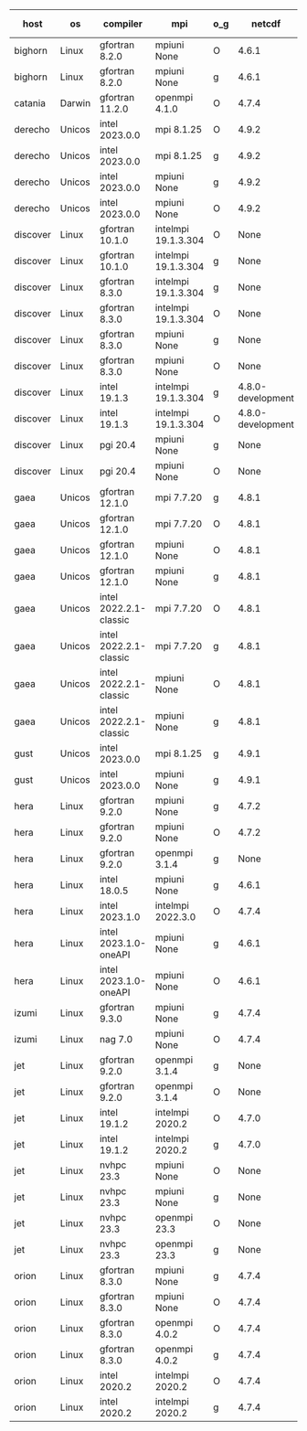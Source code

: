 

| host     | os       | compiler                              | mpi                      | o_g        | netcdf        | build       | u_pass          | u_fail          | s_pass            | s_fail            | e_pass             | e_fail             | nuopc_pass       | nuopc_fail       | artifacts link          |
|----------|----------|---------------------------------------|--------------------------|------------|---------------|-------------|-----------------|-----------------|-------------------|-------------------|--------------------|--------------------|------------------|------------------|-------------------------|
| bighorn | Linux | gfortran 8.2.0 | mpiuni None  | O | 4.6.1  | PASS | 12394 | 0 | 8 | 0 | 44 | 0 | None | None | <a href="https://github.com/esmf-org/esmf-test-artifacts/tree/d3471f06449e122c3296be8c2f45bed41cfe1956/develop/gfortran/8.2.0/O/mpiuni/None" target="_blank">d3471f0</a> | 
| bighorn | Linux | gfortran 8.2.0 | mpiuni None  | g | 4.6.1  | PASS | None | None | None | None | None | None | None | None | <a href="https://github.com/esmf-org/esmf-test-artifacts/tree/78d6a54f8f0bfa14b85df8c30608904d429cddf8/develop/gfortran/8.2.0/g/mpiuni/None" target="_blank">78d6a54</a> | 
| catania | Darwin | gfortran 11.2.0 | openmpi 4.1.0  | O | 4.7.4  | PASS | None | None | None | None | None | None | None | None | <a href="https://github.com/esmf-org/esmf-test-artifacts/tree/42126d63b5a033e1bba6dc4475a22b66422fe774/develop/gfortran/11.2.0/O/openmpi/4.1.0" target="_blank">42126d6</a> | 
| derecho | Unicos | intel 2023.0.0 | mpi 8.1.25  | O | 4.9.2  | PASS | None | None | None | None | None | None | None | None | <a href="https://github.com/esmf-org/esmf-test-artifacts/tree/6eadec20948bcda11ba7d98bf4876dcf8c3170b3/develop/intel/2023.0.0/O/mpi/8.1.25" target="_blank">6eadec2</a> | 
| derecho | Unicos | intel 2023.0.0 | mpi 8.1.25  | g | 4.9.2  | PASS | None | None | None | None | None | None | None | None | <a href="https://github.com/esmf-org/esmf-test-artifacts/tree/3987d91277652c81ab97fb5ae7d652805557a379/develop/intel/2023.0.0/g/mpi/8.1.25" target="_blank">3987d91</a> | 
| derecho | Unicos | intel 2023.0.0 | mpiuni None  | g | 4.9.2  | PASS | None | None | None | None | None | None | None | None | <a href="https://github.com/esmf-org/esmf-test-artifacts/tree/9cc1321f85983ecc18b0ffdd8b4b8f87ed4e7434/develop/intel/2023.0.0/g/mpiuni/None" target="_blank">9cc1321</a> | 
| derecho | Unicos | intel 2023.0.0 | mpiuni None  | O | 4.9.2  | PASS | None | None | None | None | None | None | None | None | <a href="https://github.com/esmf-org/esmf-test-artifacts/tree/652658b79d3b545e2de0793f0c8f9d8ee32c9301/develop/intel/2023.0.0/O/mpiuni/None" target="_blank">652658b</a> | 
| discover | Linux | gfortran 10.1.0 | intelmpi 19.1.3.304  | O | None  | PASS | 13963 | 15 | 49 | 0 | 81 | 0 | 52 | 1 | <a href="https://github.com/esmf-org/esmf-test-artifacts/tree/82a8089fdd323bafd9edba79104665a0acb49242/develop/gfortran/10.1.0/O/intelmpi/19.1.3.304" target="_blank">82a8089</a> | 
| discover | Linux | gfortran 10.1.0 | intelmpi 19.1.3.304  | g | None  | PASS | 13963 | 15 | 49 | 0 | 81 | 0 | 52 | 1 | <a href="https://github.com/esmf-org/esmf-test-artifacts/tree/d79c9a5ef54cfcd3d93e7e9715a8c8f1ed4d41d9/develop/gfortran/10.1.0/g/intelmpi/19.1.3.304" target="_blank">d79c9a5</a> | 
| discover | Linux | gfortran 8.3.0 | intelmpi 19.1.3.304  | g | None  | PASS | 13963 | 15 | 49 | 0 | 81 | 0 | 52 | 1 | <a href="https://github.com/esmf-org/esmf-test-artifacts/tree/811f7e8aca41d15dd2d92c2f172a79f79ae84d94/develop/gfortran/8.3.0/g/intelmpi/19.1.3.304" target="_blank">811f7e8</a> | 
| discover | Linux | gfortran 8.3.0 | intelmpi 19.1.3.304  | O | None  | PASS | 13963 | 15 | 49 | 0 | 81 | 0 | 52 | 1 | <a href="https://github.com/esmf-org/esmf-test-artifacts/tree/33276fe70ecb3433373f4e58cb29ebada8b8973b/develop/gfortran/8.3.0/O/intelmpi/19.1.3.304" target="_blank">33276fe</a> | 
| discover | Linux | gfortran 8.3.0 | mpiuni None  | g | None  | PASS | 12394 | 0 | 8 | 0 | 44 | 0 | None | None | <a href="https://github.com/esmf-org/esmf-test-artifacts/tree/4fea40f769917af74abfca699d3216e101b141a2/develop/gfortran/8.3.0/g/mpiuni/None" target="_blank">4fea40f</a> | 
| discover | Linux | gfortran 8.3.0 | mpiuni None  | O | None  | PASS | 12394 | 0 | 8 | 0 | 44 | 0 | None | None | <a href="https://github.com/esmf-org/esmf-test-artifacts/tree/8fefe87acf3a78a557bb7f5c51da84cf8814b996/develop/gfortran/8.3.0/O/mpiuni/None" target="_blank">8fefe87</a> | 
| discover | Linux | intel 19.1.3 | intelmpi 19.1.3.304  | g | 4.8.0-development  | PASS | 13978 | 0 | 49 | 0 | 81 | 0 | 53 | 0 | <a href="https://github.com/esmf-org/esmf-test-artifacts/tree/37e7df4a4c2e9dea1f189140ab6a59523f32a93c/develop/intel/19.1.3/g/intelmpi/19.1.3.304" target="_blank">37e7df4</a> | 
| discover | Linux | intel 19.1.3 | intelmpi 19.1.3.304  | O | 4.8.0-development  | PASS | 13978 | 0 | 49 | 0 | 81 | 0 | 53 | 0 | <a href="https://github.com/esmf-org/esmf-test-artifacts/tree/a698e35a3bd8e13a4c6e309a3552d6bfe12c7a4a/develop/intel/19.1.3/O/intelmpi/19.1.3.304" target="_blank">a698e35</a> | 
| discover | Linux | pgi 20.4 | mpiuni None  | g | None  | PASS | 12394 | 0 | 6 | 2 | 44 | 0 | None | None | <a href="https://github.com/esmf-org/esmf-test-artifacts/tree/037401ffcd77f0706e681f86d5356cacf7f4e5a5/develop/pgi/20.4/g/mpiuni/None" target="_blank">037401f</a> | 
| discover | Linux | pgi 20.4 | mpiuni None  | O | None  | PASS | 12392 | 2 | 8 | 0 | 44 | 0 | None | None | <a href="https://github.com/esmf-org/esmf-test-artifacts/tree/a3f9081f2dd7105f643c01688df2f8dcc7ef83ad/develop/pgi/20.4/O/mpiuni/None" target="_blank">a3f9081</a> | 
| gaea | Unicos | gfortran 12.1.0 | mpi 7.7.20  | g | 4.8.1  | PASS | 13977 | 1 | 49 | 0 | 81 | 0 | 47 | 6 | <a href="https://github.com/esmf-org/esmf-test-artifacts/tree/eab3e82596babdb6b674bd379f8b9b15c301adaf/develop/gfortran/12.1.0/g/mpi/7.7.20" target="_blank">eab3e82</a> | 
| gaea | Unicos | gfortran 12.1.0 | mpi 7.7.20  | O | 4.8.1  | PASS | 13977 | 1 | 49 | 0 | 81 | 0 | 47 | 6 | <a href="https://github.com/esmf-org/esmf-test-artifacts/tree/ddf982a9cf4eadcc1d948af39023397f29f0fecb/develop/gfortran/12.1.0/O/mpi/7.7.20" target="_blank">ddf982a</a> | 
| gaea | Unicos | gfortran 12.1.0 | mpiuni None  | O | 4.8.1  | PASS | 12394 | 0 | 8 | 0 | 44 | 0 | None | None | <a href="https://github.com/esmf-org/esmf-test-artifacts/tree/79b492beea1a06d1685c53de7d0ae599003ffdf3/develop/gfortran/12.1.0/O/mpiuni/None" target="_blank">79b492b</a> | 
| gaea | Unicos | gfortran 12.1.0 | mpiuni None  | g | 4.8.1  | PASS | 12394 | 0 | 8 | 0 | 44 | 0 | None | None | <a href="https://github.com/esmf-org/esmf-test-artifacts/tree/d0631ad5334f31876d0e0631dc2ad2558aceab43/develop/gfortran/12.1.0/g/mpiuni/None" target="_blank">d0631ad</a> | 
| gaea | Unicos | intel 2022.2.1-classic | mpi 7.7.20  | O | 4.8.1  | PASS | 13978 | 0 | 49 | 0 | 81 | 0 | 47 | 6 | <a href="https://github.com/esmf-org/esmf-test-artifacts/tree/29c8381ea89d0b304ac443f5db754f2a907a5841/develop/intel/2022.2.1-classic/O/mpi/7.7.20" target="_blank">29c8381</a> | 
| gaea | Unicos | intel 2022.2.1-classic | mpi 7.7.20  | g | 4.8.1  | PASS | 13978 | 0 | 49 | 0 | 81 | 0 | 47 | 6 | <a href="https://github.com/esmf-org/esmf-test-artifacts/tree/a254c2cb9f680dc9b774a44e6e43b5d911ba4850/develop/intel/2022.2.1-classic/g/mpi/7.7.20" target="_blank">a254c2c</a> | 
| gaea | Unicos | intel 2022.2.1-classic | mpiuni None  | O | 4.8.1  | PASS | 12394 | 0 | 8 | 0 | 44 | 0 | None | None | <a href="https://github.com/esmf-org/esmf-test-artifacts/tree/ef55fca2621f4045697e3598c3fea4b7f06506e0/develop/intel/2022.2.1-classic/O/mpiuni/None" target="_blank">ef55fca</a> | 
| gaea | Unicos | intel 2022.2.1-classic | mpiuni None  | g | 4.8.1  | PASS | 12394 | 0 | 8 | 0 | 44 | 0 | None | None | <a href="https://github.com/esmf-org/esmf-test-artifacts/tree/5a6b331df6477d3abd1c099132262728c58e0781/develop/intel/2022.2.1-classic/g/mpiuni/None" target="_blank">5a6b331</a> | 
| gust | Unicos | intel 2023.0.0 | mpi 8.1.25  | g | 4.9.1  | PASS | None | None | None | None | None | None | None | None | <a href="https://github.com/esmf-org/esmf-test-artifacts/tree/f6a34a9ccbda51ed6eeefd2812c7b307d2ea4495/develop/intel/2023.0.0/g/mpi/8.1.25" target="_blank">f6a34a9</a> | 
| gust | Unicos | intel 2023.0.0 | mpiuni None  | g | 4.9.1  | PASS | None | None | None | None | None | None | None | None | <a href="https://github.com/esmf-org/esmf-test-artifacts/tree/c62e5c89d2f7954ca28a37d6fc3d4172e8756c28/develop/intel/2023.0.0/g/mpiuni/None" target="_blank">c62e5c8</a> | 
| hera | Linux | gfortran 9.2.0 | mpiuni None  | g | 4.7.2  | PASS | None | None | None | None | None | None | None | None | <a href="https://github.com/esmf-org/esmf-test-artifacts/tree/aef485ce92219ef8e9b1416d82ca6c6174e38fe3/develop/gfortran/9.2.0/g/mpiuni/None" target="_blank">aef485c</a> | 
| hera | Linux | gfortran 9.2.0 | mpiuni None  | O | 4.7.2  | PASS | None | None | None | None | None | None | None | None | <a href="https://github.com/esmf-org/esmf-test-artifacts/tree/7776445e230613deb6484dc0d9c7bb361ed5d76c/develop/gfortran/9.2.0/O/mpiuni/None" target="_blank">7776445</a> | 
| hera | Linux | gfortran 9.2.0 | openmpi 3.1.4  | g | None  | PASS | None | None | None | None | None | None | None | None | <a href="https://github.com/esmf-org/esmf-test-artifacts/tree/8f0bc39b46def4b33ea086ceee52cede535a6991/develop/gfortran/9.2.0/g/openmpi/3.1.4" target="_blank">8f0bc39</a> | 
| hera | Linux | intel 18.0.5 | mpiuni None  | g | 4.6.1  | PASS | None | None | None | None | None | None | None | None | <a href="https://github.com/esmf-org/esmf-test-artifacts/tree/e791b3b419d0eab7cd664a2f44abe719bf44b4ea/develop/intel/18.0.5/g/mpiuni/None" target="_blank">e791b3b</a> | 
| hera | Linux | intel 2023.1.0 | intelmpi 2022.3.0  | O | 4.7.4  | PASS | None | None | None | None | None | None | None | None | <a href="https://github.com/esmf-org/esmf-test-artifacts/tree/69b20ba0fa11ccdd18c97974788e7b958b5e7b42/develop/intel/2023.1.0/O/intelmpi/2022.3.0" target="_blank">69b20ba</a> | 
| hera | Linux | intel 2023.1.0-oneAPI | mpiuni None  | g | 4.6.1  | PASS | None | None | None | None | None | None | None | None | <a href="https://github.com/esmf-org/esmf-test-artifacts/tree/bb94f2f34d471f80fc2289078b4bc375090c9944/develop/intel/2023.1.0-oneAPI/g/mpiuni/None" target="_blank">bb94f2f</a> | 
| hera | Linux | intel 2023.1.0-oneAPI | mpiuni None  | O | 4.6.1  | FAIL | None | None | None | None | None | None | None | None | <a href="https://github.com/esmf-org/esmf-test-artifacts/tree/cfee0de1acef8342db55ea8b8f5eee8aa899cbbb/develop/intel/2023.1.0-oneAPI/O/mpiuni/None" target="_blank">cfee0de</a> | 
| izumi | Linux | gfortran 9.3.0 | mpiuni None  | g | 4.7.4  | PASS | None | None | None | None | None | None | None | None | <a href="https://github.com/esmf-org/esmf-test-artifacts/tree/8fb6bb726bd2500e24f150b302795dca238254f8/develop/gfortran/9.3.0/g/mpiuni/None" target="_blank">8fb6bb7</a> | 
| izumi | Linux | nag 7.0 | mpiuni None  | O | 4.7.4  | PASS | None | None | None | None | None | None | None | None | <a href="https://github.com/esmf-org/esmf-test-artifacts/tree/b448c7623a7aee221da42287fd30d30b99e80adc/develop/nag/7.0/O/mpiuni/None" target="_blank">b448c76</a> | 
| jet | Linux | gfortran 9.2.0 | openmpi 3.1.4  | g | None  | PASS | 13978 | 0 | 49 | 0 | 81 | 0 | 52 | 1 | <a href="https://github.com/esmf-org/esmf-test-artifacts/tree/82d1acfb1426834be02f7bcd838717e543aec166/develop/gfortran/9.2.0/g/openmpi/3.1.4" target="_blank">82d1acf</a> | 
| jet | Linux | gfortran 9.2.0 | openmpi 3.1.4  | O | None  | PASS | 13978 | 0 | 49 | 0 | 81 | 0 | 52 | 1 | <a href="https://github.com/esmf-org/esmf-test-artifacts/tree/fecb58896dbcd77ec1e70ba11cc753fd243c8691/develop/gfortran/9.2.0/O/openmpi/3.1.4" target="_blank">fecb588</a> | 
| jet | Linux | intel 19.1.2 | intelmpi 2020.2  | O | 4.7.0  | PASS | 13978 | 0 | 49 | 0 | 81 | 0 | 53 | 0 | <a href="https://github.com/esmf-org/esmf-test-artifacts/tree/ef5d69f223f51bd4aeaadc542470a50c1875ae2b/develop/intel/19.1.2/O/intelmpi/2020.2" target="_blank">ef5d69f</a> | 
| jet | Linux | intel 19.1.2 | intelmpi 2020.2  | g | 4.7.0  | PASS | 13978 | 0 | 49 | 0 | 81 | 0 | 53 | 0 | <a href="https://github.com/esmf-org/esmf-test-artifacts/tree/c0fe7328a05216c7df08814e7fefd366e743a450/develop/intel/19.1.2/g/intelmpi/2020.2" target="_blank">c0fe732</a> | 
| jet | Linux | nvhpc 23.3 | mpiuni None  | O | None  | PASS | 12392 | 2 | 8 | 0 | 44 | 0 | None | None | <a href="https://github.com/esmf-org/esmf-test-artifacts/tree/8307d89cfb90f74f75cf797633d8e5b11e43e1f6/develop/nvhpc/23.3/O/mpiuni/None" target="_blank">8307d89</a> | 
| jet | Linux | nvhpc 23.3 | mpiuni None  | g | None  | PASS | 12394 | 0 | 6 | 2 | 44 | 0 | None | None | <a href="https://github.com/esmf-org/esmf-test-artifacts/tree/b43b96cf7fece00fef31afad183ff3f6c9bc0185/develop/nvhpc/23.3/g/mpiuni/None" target="_blank">b43b96c</a> | 
| jet | Linux | nvhpc 23.3 | openmpi 23.3  | O | None  | PASS | 0 | 9100 | 0 | 49 | 0 | 81 | 0 | 53 | <a href="https://github.com/esmf-org/esmf-test-artifacts/tree/dbe1d0d0417e7b81b50ebbea848925217f194e56/develop/nvhpc/23.3/O/openmpi/23.3" target="_blank">dbe1d0d</a> | 
| jet | Linux | nvhpc 23.3 | openmpi 23.3  | g | None  | PASS | 0 | 9100 | 0 | 49 | 0 | 81 | 0 | 53 | <a href="https://github.com/esmf-org/esmf-test-artifacts/tree/0b6701888348401549e9e9c811b07e07fd4b5329/develop/nvhpc/23.3/g/openmpi/23.3" target="_blank">0b67018</a> | 
| orion | Linux | gfortran 8.3.0 | mpiuni None  | g | 4.7.4  | PASS | None | None | None | None | None | None | None | None | <a href="https://github.com/esmf-org/esmf-test-artifacts/tree/c7be5bc0a08f511802f160e16356b983c5e3d5f0/develop/gfortran/8.3.0/g/mpiuni/None" target="_blank">c7be5bc</a> | 
| orion | Linux | gfortran 8.3.0 | mpiuni None  | O | 4.7.4  | PASS | None | None | None | None | None | None | None | None | <a href="https://github.com/esmf-org/esmf-test-artifacts/tree/1a1b86a96382804cb2401ab3cc2893fa1590ebca/develop/gfortran/8.3.0/O/mpiuni/None" target="_blank">1a1b86a</a> | 
| orion | Linux | gfortran 8.3.0 | openmpi 4.0.2  | O | 4.7.4  | PASS | None | None | None | None | None | None | None | None | <a href="https://github.com/esmf-org/esmf-test-artifacts/tree/b80dcd38e688047012ececf8a0e51238697ed246/develop/gfortran/8.3.0/O/openmpi/4.0.2" target="_blank">b80dcd3</a> | 
| orion | Linux | gfortran 8.3.0 | openmpi 4.0.2  | g | 4.7.4  | PASS | None | None | None | None | None | None | None | None | <a href="https://github.com/esmf-org/esmf-test-artifacts/tree/f22d079a54e4580498f709a05757d6c62a0ad43a/develop/gfortran/8.3.0/g/openmpi/4.0.2" target="_blank">f22d079</a> | 
| orion | Linux | intel 2020.2 | intelmpi 2020.2  | O | 4.7.4  | PASS | None | None | None | None | None | None | None | None | <a href="https://github.com/esmf-org/esmf-test-artifacts/tree/53f7cbd18174f7b2003d16463a6ee57e0e0a4710/develop/intel/2020.2/O/intelmpi/2020.2" target="_blank">53f7cbd</a> | 
| orion | Linux | intel 2020.2 | intelmpi 2020.2  | g | 4.7.4  | PASS | None | None | None | None | None | None | None | None | <a href="https://github.com/esmf-org/esmf-test-artifacts/tree/35b9d9415a40256483acc96e9bf9b70d6701ddf7/develop/intel/2020.2/g/intelmpi/2020.2" target="_blank">35b9d94</a> | 
